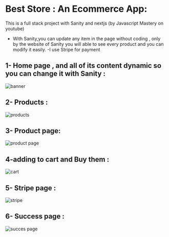 # Best Store : An Ecommerce App:

This is a full stack project with Sanity and nextjs (by Javascript Mastery on youtube)

- With Sanity,you can update any item in the page without coding , only by the website of Sanity you will able to see every product and you can modify it easily.
  -I use Stripe for payment

## 1- Home page , and all of its content dynamic so you can change it with Sanity :

![banner](https://user-images.githubusercontent.com/91760639/199187778-2dd781dd-9ef8-443a-929c-4b76f25a2e86.jpg)

## 2- Products :

![products](https://user-images.githubusercontent.com/91760639/199188087-26381948-ba06-4de7-a577-593d125a37d5.jpg)

## 3- Product page:

![product page](https://user-images.githubusercontent.com/91760639/199188144-7faea66c-6c04-463e-916d-6284467cc4c2.jpg)

## 4-adding to cart and Buy them :

![cart ](https://user-images.githubusercontent.com/91760639/199188200-00ac359a-0bf0-4da6-bcb9-62c19ed5385c.jpg)

## 5- Stripe page :

![stripe](https://user-images.githubusercontent.com/91760639/199188278-6242b7aa-b9f7-4f7c-86a2-ca4f13b2beeb.jpg)

## 6- Success page :

![succes page](https://user-images.githubusercontent.com/91760639/199188458-3b64da8e-047c-4b65-9d4b-78ef7271de81.jpg)
